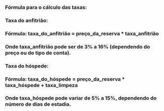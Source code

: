 ### Fórmula para o cálculo das taxas:

### Taxa do anfitrião:
### Fórmula: taxa_do_anfitrião = preço_da_reserva * taxa_anfitrião
### Onde taxa_anfitrião pode ser de 3% a 16% (dependendo do preço ou do tipo de conta).

### Taxa do hóspede:
### Fórmula: taxa_do_hóspede = preço_da_reserva * taxa_hóspede + taxa_limpeza
### Onde taxa_hóspede pode variar de 5% a 15%, dependendo do número de dias de estadia.